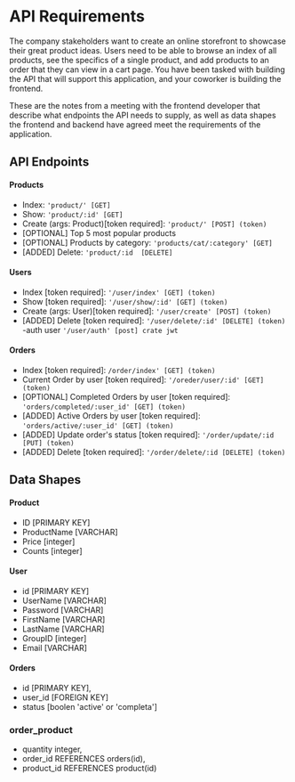 # API Requirements

The company stakeholders want to create an online storefront to showcase their great product ideas. Users need to be able to browse an index of all products, see the specifics of a single product, and add products to an order that they can view in a cart page. You have been tasked with building the API that will support this application, and your coworker is building the frontend.

These are the notes from a meeting with the frontend developer that describe what endpoints the API needs to supply, as well as data shapes the frontend and backend have agreed meet the requirements of the application.


## API Endpoints
#### Products
- Index: `'product/' [GET]`
- Show: `'product/:id' [GET]`
- Create (args: Product)[token required]: `'product/' [POST] (token)`
- [OPTIONAL] Top 5 most popular products
- [OPTIONAL] Products by category: `'products/cat/:category' [GET]`
- [ADDED] Delete: `'product/:id  [DELETE]`

#### Users
- Index [token required]: `'/user/index' [GET] (token)`
- Show [token required]: `'/user/show/:id' [GET] (token)`
- Create (args: User)[token required]: `'/user/create' [POST] (token)`
- [ADDED] Delete [token required]: `'/user/delete/:id' [DELETE] (token)`
-auth user `'/user/auth' [post] crate jwt`

#### Orders
- Index [token required]: `/order/index' [GET] (token)`
- Current Order by user [token required]: `'/oreder/user/:id' [GET] (token)`
- [OPTIONAL] Completed Orders by user [token required]: `'orders/completed/:user_id' [GET] (token)`
- [ADDED] Active Orders by user [token required]: `'orders/active/:user_id' [GET] (token)`
- [ADDED] Update order's status [token required]: `'/order/update/:id [PUT] (token)`
- [ADDED] Delete [token required]: `'/order/delete/:id [DELETE] (token)`
## Data Shapes

#### Product
- ID  [PRIMARY KEY]
- ProductName [VARCHAR] 
- Price [integer] 
- Counts [integer]

#### User

- id [PRIMARY KEY]
- UserName [VARCHAR]
- Password [VARCHAR]
- FirstName [VARCHAR]
- LastName [VARCHAR]
- GroupID [integer] 
- Email [VARCHAR]

#### Orders
 - id  [PRIMARY KEY],
  -  user_id [FOREIGN KEY]
   - status [boolen 'active' or 'completa'] 
### order_product
   - quantity integer,
   - order_id  REFERENCES orders(id),
   - product_id  REFERENCES product(id)